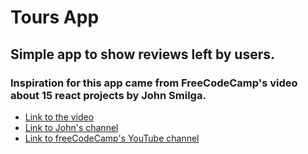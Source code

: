 # Tours App

## Simple app to show reviews left by users.

### Inspiration for this app came from FreeCodeCamp's video about 15 react projects by John Smilga.

- [Link to the video](https://www.youtube.com/watch?v=a_7Z7C_JCyo)
- [Link to John's channel](https://www.youtube.com/codingaddict)
- [Link to freeCodeCamp's YouTube channel](https://www.youtube.com/channel/UC8butISFwT-Wl7EV0hUK0BQ)
